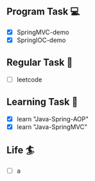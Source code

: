 

## Program Task  💻
- [x] SpringMVC-demo
- [x] SpringIOC-demo

## Regular Task  🤡
- [ ] leetcode

## Learning Task 🎯
- [x] learn "Java-Spring-AOP"
- [x] learn "Java-SpringMVC"

## Life 🏄
- [ ] a
